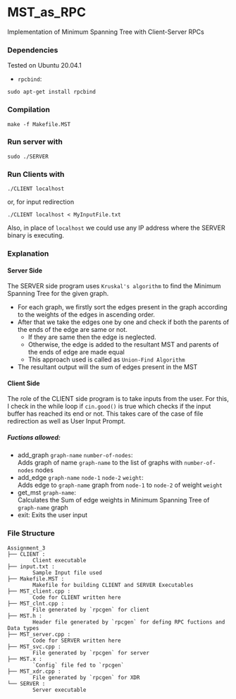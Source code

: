 # MST_as_RPC
Implementation of Minimum Spanning Tree with Client-Server RPCs
### Dependencies
Tested on Ubuntu 20.04.1
- `rpcbind`:
```
sudo apt-get install rpcbind
```
### Compilation
```
make -f Makefile.MST
```
### Run server with
```
sudo ./SERVER
```
### Run Clients with
```
./CLIENT localhost
```
or, for input redirection
```
./CLIENT localhost < MyInputFile.txt
```
Also, in place of `localhost` we could use any IP address where the SERVER binary is executing.
### Explanation
#### Server Side
The SERVER side program uses `Kruskal's algorithm` to find the Minimum Spanning Tree for the given graph.
- For each graph, we firstly sort the edges present in the graph according to the weights of the edges in ascending order.
- After that we take the edges one by one and check if both the parents of the ends of the edge are same or not.
    - If they are same then the edge is neglected.
    - Otherwise, the edge is added to the resultant MST and parents of the ends of edge are made equal
    - This approach used is called as `Union-Find Algorithm`
- The resultant output will the sum of edges present in the MST
#### Client Side
The role of the CLIENT side program is to take inputs from the user.
For this, I check in the while loop if `cin.good()` is true which checks if the input buffer has reached its end or not.
This takes care of the case of file redirection as well as User Input Prompt.
##### Fuctions allowed:
- add_graph `graph-name` `number-of-nodes`:\
    Adds graph of name `graph-name` to the list of graphs with `number-of-nodes` nodes
- add_edge `graph-name` `node-1` `node-2` `weight`:\
    Adds edge to `graph-name` graph from `node-1` to `node-2` of weight `weight`
- get_mst `graph-name`:\
    Calculates the Sum of edge weights in Minimum Spanning Tree of `graph-name` graph
- exit: Exits the user input
### File Structure
```
Assignment_3
├── CLIENT : 
        Client executable
├── input.txt : 
        Sample Input file used
├── Makefile.MST : 
        Makefile for building CLIENT and SERVER Executables
├── MST_client.cpp : 
        Code for CLIENT written here
├── MST_clnt.cpp : 
        File generated by `rpcgen` for client
├── MST.h : 
        Header file generated by `rpcgen` for defing RPC fuctions and Data types
├── MST_server.cpp : 
        Code for SERVER written here
├── MST_svc.cpp : 
        File generated by `rpcgen` for server
├── MST.x : 
        `Config` file fed to `rpcgen`
├── MST_xdr.cpp : 
        File generated by `rpcgen` for XDR
└── SERVER : 
        Server executable
```